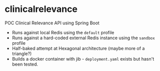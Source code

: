 # clinicalrelevance
POC Clinical Relevance API using Spring Boot

* Runs against local Redis using the `default` profile
* Runs against a hard-coded external Redis instance using the `sandbox` profile
* Half-baked attempt at Hexagonal architecture (maybe more of a triangle?) 
* Builds a docker container with jib - `deployment.yaml` exists but hasn't been tested.